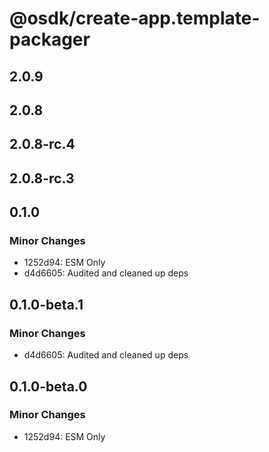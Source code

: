 # @osdk/create-app.template-packager

## 2.0.9

## 2.0.8

## 2.0.8-rc.4

## 2.0.8-rc.3

## 0.1.0

### Minor Changes

- 1252d94: ESM Only
- d4d6605: Audited and cleaned up deps

## 0.1.0-beta.1

### Minor Changes

- d4d6605: Audited and cleaned up deps

## 0.1.0-beta.0

### Minor Changes

- 1252d94: ESM Only
